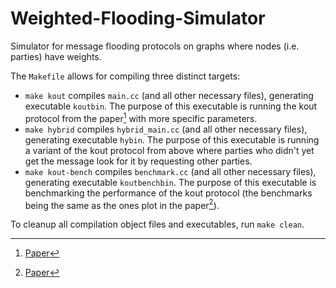 # Weighted-Flooding-Simulator
Simulator for message flooding protocols on graphs where nodes (i.e. parties) have weights.


The `Makefile` allows for compiling three distinct targets: 
- `make kout` compiles `main.cc` (and all other necessary files), generating executable `koutbin`.
The purpose of this executable is running the kout protocol from the paper[^1] with more specific parameters.
- `make hybrid` compiles `hybrid_main.cc` (and all other necessary files), generating executable `hybin`.
The purpose of this executable is running a variant of the kout protocol from above where parties who didn't yet get the message look for it by requesting other parties.
- `make kout-bench` compiles `benchmark.cc` (and all other necessary files), generating executable `koutbenchbin`.
The purpose of this executable is benchmarking the performance of the kout protocol (the benchmarks being the same as the ones plot in the paper[^1]).

To cleanup all compilation object files and executables, run `make clean`.









[^1]: [Paper](https://eprint.iacr.org/2022/608)
